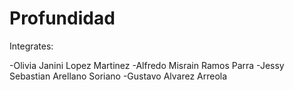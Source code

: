 # Profundidad

Integrates:

-Olivia Janini Lopez Martinez 
-Alfredo Misrain Ramos Parra 
-Jessy Sebastian Arellano Soriano 
-Gustavo Alvarez Arreola
